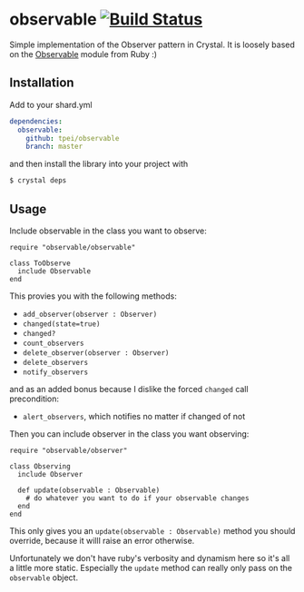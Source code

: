 # observable [![Build Status](https://travis-ci.org/TPei/Observable.svg?branch=master)](https://travis-ci.org/TPei/Observable)
Simple implementation of the Observer pattern in Crystal. It is loosely based on the [Observable](http://ruby-doc.org/stdlib-2.0.0/libdoc/observer/rdoc/Observable.html) module from Ruby :)

## Installation

Add to your shard.yml

```yaml
dependencies:
  observable:
    github: tpei/observable
    branch: master
```

and then install the library into your project with

```bash
$ crystal deps
```

## Usage

Include observable in the class you want to observe:

```crystal
require "observable/observable"

class ToObserve
  include Observable
end
```
This provies you with the following methods:
- `add_observer(observer : Observer)`
- `changed(state=true)`
- `changed?`
- `count_observers`
- `delete_observer(observer : Observer)`
- `delete_observers`
- `notify_observers`

and as an added bonus because I dislike the forced `changed` call precondition:
- `alert_observers`, which notifies no matter if changed of not


Then you can include observer in the class you want observing:

```crystal
require "observable/observer"

class Observing
  include Observer

  def update(observable : Observable)
    # do whatever you want to do if your observable changes
  end
end
```
This only gives you an `update(observable : Observable)` method you should override, because it willl raise an error otherwise.

Unfortunately we don't have ruby's verbosity and dynamism here so it's all a little more static. Especially the `update` method can really only pass on the `observable` object.

